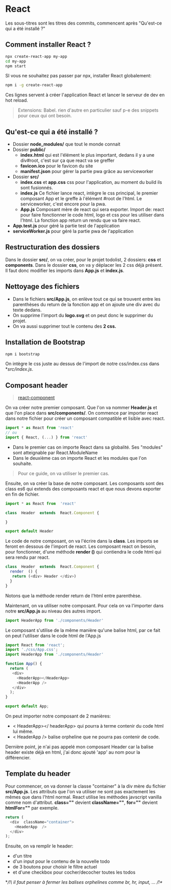 # React
Les sous-titres sont les titres des commits, commencent après "Qu'est-ce qui a été installé ?"
## Comment installer React ?
```bash
npx create-react-app my-app
cd my-app
npm start
```
SI vous ne souhaitez pas passer par npx, installer React globalement:
```bash
npm i -g create-react-app 
```

Ces lignes servent à créer l'application React et lancer le serveur de dev en hot reload.

> Extensions: Babel. rien d'autre en particulier sauf p-e des snippets pour ceux qui ont besoin.

## Qu'est-ce qui a été installé ?

- Dossier **node_modules/** que tout le monde connait
- Dossier **public/**
	- **index.html** qui est l'élément le plus important, dedans il y a une div#root, c'est sur ça que react va se greffer
	- **favicon.ico** pour le favicon du site
	- **manifest.json** pour gérer la partie pwa grâce au serviceworker
- Dossier **src/** 
	-  **index.css** et **app.css** css pour l'application, au moment du build ils sont fusionnés.
	-  **index.js** Ce fichier lance react, intègre le css principal, le premier composant App et le greffe à l'élément #root de l'html. Le serviceworker, c'est encore pour la pwa.
	- **App.js** Composant mère de react qui sera exporter. Import de: react pour faire fonctionner le code html, logo et css pour les utiliser dans l'html. La fonction app return un rendu que va faire react.
- **App.test.js** pour géré la partie test de l'application
- **serviceWorker.js** pour géré la partie pwa de l'application

## Restructuration des dossiers

Dans le dossier **src/**, on va créer, pour le projet todolist, 2 dossiers: **css** et **components**.
Dans le dossier **css**, on va y déplacer les 2 css déjà présent. Il faut donc modifier les imports dans **App.js** et **index.js**.

## Nettoyage des fichiers

- Dans le fichiers **src/App.js**, on enlève tout ce qui se trouvent entre les parenthèses du return de la fonction app et on ajoute une div avec du texte dedans.
- On supprime l'import du **logo.svg** et on peut donc le supprimer du projet.
- On va aussi supprimer tout le contenu des **2 css.**

## Installation de Bootstrap

```bash
npm i bootstrap
```
On intègre le css juste au dessus de l'import de notre css/index.css dans **src/index.js*.

## Composant header
> [react-component](https://reactjs.org/docs/react-component.html)

On va créer notre premier composant. Que l'on va nommer **Header.js** et que l'on place dans **src/components/**.
On commence par importer react dans notre fichier pour créer un composant compatible et lisible avec react.
```js
import * as React from 'react'
// ou
import { React, (...) } from 'react'
```
- Dans le premier cas on importe React dans sa globalité. Ses "modules" sont atteignable par React.ModuleName
- Dans le deuxième cas on importe React et les modules que l'on souhaite.
> Pour ce guide, on va utiliser le premier cas.

Ensuite, on va créer la base de notre composant. Les composants sont des class es6 qui extends des composants react et que nous devons exporter en fin de fichier.
```js
import * as React from  'react'

class  Header  extends  React.Component {

}

export default Header
```
Le code de notre composant, on va l'écrire dans la **class**. Les imports se feront en dessous de l'import de react.
Les composant react on besoin, pour fonctionner, d'une méthode **render ()** qui contiendra le code html qui sera rendu par react.

```js
class  Header  extends  React.Component {
  render  () {
   return (<div> Header </div>)
  }
}
```
Notons que la méthode render return de l'html entre parenthèse.

Maintenant, on va utiliser notre composant. Pour cela on va l'importer dans notre **src/App.js** au niveau des autres import.

```js
import HeaderApp from './components/Header'
```
Le composant s'utilise de la même manière qu'une balise html, par ce fait on peut l'utiliser dans le code html de l'App.js

```js
import React from 'react';
import './css/App.css';
import HeaderApp from './components/Header'

function App() {
  return (
   <div>
     <HeaderApp></HeaderApp>
     <HeaderApp />
   </div>
  );
}

export default App;
```
On peut importer notre composant de 2 manières:
- < HeaderApp></ headerApp> qui pourra à terme contenir du code html lui même.
- < HeaderApp /> balise orpheline que ne pourra pas contenir de code.

Dernière point, je n'ai pas appelé mon composant Header car la balise header existe déjà en html, j'ai donc ajouté 'app' au nom pour la différencier.

## Template du header

Pour commencer, on va donner la classe "container" à la div mère du fichier **src/App.js**. 
Les attributs que l'on va utiliser ne sont pas exactement les mêmes que dans l'html normal. React utilise les méthodes javscript vanilla comme nom d'attribut.
**class=""** devient **className=""**, **for=""** devient **htmlFor=""** par exemple.

```js
return (
  <div  className="container">
    <HeaderApp  />
  </div>
);
```
Ensuite, on va remplir le header:
- d'un titre
- d'un input pour le contenu de la nouvelle todo
- de 3 boutons pour choisir le filtre actuel
- et d'une checkbox pour cocher/decocher toutes les todos

**/!\ il faut penser à fermer les balises orphelines comme br, hr, input, ... /!\**

